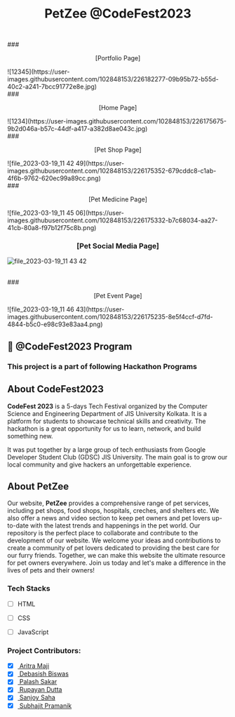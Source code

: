 # <p align = "center"> PetZee @CodeFest2023 </p>

<br>
### <p align = "center"> [Portfolio Page] </p>
![12345](https://user-images.githubusercontent.com/102848153/226182277-09b95b72-b55d-40c2-a241-7bcc91772e8e.jpg)

<br>
### <p align = "center"> [Home Page] </p>
![1234](https://user-images.githubusercontent.com/102848153/226175675-9b2d046a-b57c-44df-a417-a382d8ae043c.jpg)

<br>
### <p align = "center"> [Pet Shop Page] </p>
![file_2023-03-19_11 42 49](https://user-images.githubusercontent.com/102848153/226175352-679cddc8-c1ab-4f6b-9762-620ec99a89cc.png)

<br>
### <p align = "center"> [Pet Medicine Page] </p>
![file_2023-03-19_11 45 06](https://user-images.githubusercontent.com/102848153/226175332-b7c68034-aa27-41cb-80a8-f97b12f75c8b.png)


### <p align = "center"> [Pet Social Media Page] </p>
![file_2023-03-19_11 43 42](https://user-images.githubusercontent.com/102848153/226175335-3ff460f1-0d3b-4f91-b91b-2f1bfac623c9.png)

<br>
### <p align = "center"> [Pet Event Page] </p>
![file_2023-03-19_11 46 43](https://user-images.githubusercontent.com/102848153/226175235-8e5f4ccf-d7fd-4844-b5c0-e98c93e83aa4.png)


 ## 📌 @CodeFest2023 Program

 ### This project is a part of following Hackathon Programs

 

##  About CodeFest2023
<b>CodeFest 2023</b> is a 5-days Tech Festival organized by the Computer Science and Engineering Department of JIS University Kolkata. It is a platform for students to showcase technical skills and creativity. The hackathon is a great opportunity for us to learn, network, and build something new.

It was put together by a large group of tech enthusiasts from Google Developer Student Club (GDSC) JIS University. The main goal is to grow our local community and give hackers an unforgettable experience. 


##  About PetZee
Our website, <b>PetZee</b> provides a comprehensive range of pet services, including pet shops, food shops, hospitals, creches, and shelters etc. We also offer a news and video section to keep pet owners and pet lovers up-to-date with the latest trends and happenings in the pet world. Our repository is the perfect place to collaborate and contribute to the development of our website. We welcome your ideas and contributions to create a community of pet lovers dedicated to providing the best care for our furry friends. Together, we can make this website the ultimate resource for pet owners everywhere. Join us today and let's make a difference in the lives of pets and their owners!


### Tech Stacks
- [ ] HTML
- [ ] CSS
- [ ] JavaScript


### Project Contributors:
- [x] <a href="https://github.com/Pikselas"> Aritra Maji </a>
- [x] <a href="https://github.com/DebasishBiswas1"> Debasish Biswas </a>
- [x] <a href="https://github.com/Codepalx"> Palash Sakar </a>
- [x] <a href="https://github.com/Rupayan20"> Rupayan Dutta </a>
- [x] <a href="https://github.com/SanjoySaha24"> Sanjoy Saha </a>
- [x] <a href="https://github.com/subho1101"> Subhajit Pramanik </a>
